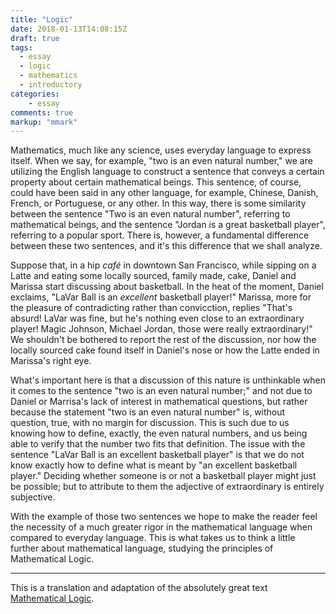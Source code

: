 ```yaml
---
title: "Logic"
date: 2018-01-13T14:08:15Z
draft: true
tags:
  - essay
  - logic
  - mathematics
  - introductory
categories:
    - essay
comments: true
markup: "mmark"
---
```


Mathematics, much like any science, uses everyday language to express itself. When we say, for example, "two is an even natural number," we are utilizing the English language to construct a sentence that conveys a certain property about certain mathematical beings. This sentence, of course, could have been said in any other language, for example, Chinese, Danish, French, or Portuguese, or any other. In this way, there is some similarity between the sentence "Two is an even natural number", referring to mathematical beings, and the sentence "Jordan is a great basketball player", referring to a popular sport. There is, however, a fundamental difference between these two sentences, and it's this difference that we shall analyze.

Suppose that, in a hip *café* in downtown San Francisco, while sipping on a Latte and eating some locally sourced, family made, cake, Daniel and Marissa start discussing about basketball. In the heat of the moment, Daniel exclaims, "LaVar Ball is an *excellent* basketball player!" Marissa, more for the pleasure of contradicting rather than convicction, replies "That's absurd! LaVar was fine, but he's nothing even close to an extraordinary player! Magic Johnson, Michael Jordan, those were really extraordinary!" We shouldn't be bothered to report the rest of the discussion, nor how the locally sourced cake found itself in Daniel's nose or how the Latte ended in Marissa's right eye.

What's important here is that a discussion of this nature is unthinkable when it comes to the sentence "two is an even natural number;" and not due to Daniel or Marrisa's lack of interest in mathematical questions, but rather because the statement "two is an even natural number" is, without question, true, with no margin for discussion. This is such due to us knowing how to define, exactly, the even natural numbers, and us being able to verify that the number two fits that definition. The issue with the sentence "LaVar Ball is an excellent basketball player" is that we do not know exactly how to define what is meant by "an excellent basketball player." Deciding whether someone is or not a basketball player might just be possible; but to attribute to them the adjective of extraordinary is entirely subjective.

With the example of those two sentences we hope to make the reader feel the necessity of a much greater rigor in the mathematical language when compared to everyday language. This is what takes us to think a little further about mathematical language, studying the principles of Mathematical Logic.

---
This is a translation and adaptation of the absolutely great text [Mathematical Logic][original].

[original]: https://www.math.tecnico.ulisboa.pt/~fteix/CI2017_18_1S/logica.pdf
